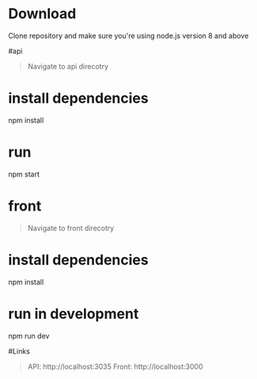 # Download
Clone repository and make sure you're using node.js version 8 and above

#api
> Navigate to api direcotry
# install dependencies
npm install
# run 
npm start

# front
> Navigate to front direcotry
# install dependencies
npm install
# run in development
npm run dev

#Links
> API: http://localhost:3035
> Front: http://localhost:3000
